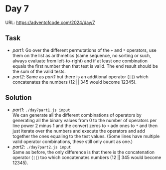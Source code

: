 # Day 7

URL: https://adventofcode.com/2024/day/7

## Task
* _part1_: Go over the different permutations of the `+` and `*` operators, use them on the list as arithmetics (same sequence, no sorting or such, always evaluate from left-to-right) and if at least one combination equals the first number then that test is valid. The end result should be the sum of the valid tests.
* _part2_: Same as _part1_ but there is an additional operator (`||`) which concatenates the numbers (12 || 345 would become 12345).

## Solution
* _part1_: `./day7part1.js input`\
We can generate all the different combinations of operators by generating all the binary values from 0 to the number of operators per line power 2 minus 1 and the convert zeros to `+` adn ones to `*` and then just iterate over the numbers and execute the operators and add together the ones equaling to the test values. (Some lines have multiple valid operator combinations, these still only count as one.)
* _part2_: `./day7part2.js input`\
Same as before, the only difference is that there is the concatenation operator (`||`) too which concatenates numbers (12 || 345 would become 12345).
